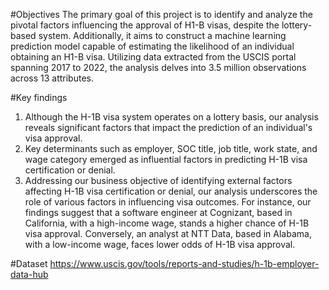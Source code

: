 #Objectives
The primary goal of this project is to identify and analyze the pivotal factors influencing the approval of H1-B visas, despite the lottery-based system. Additionally, it aims to construct a machine learning prediction model capable of estimating the likelihood of an individual obtaining an H1-B visa. Utilizing data extracted from the USCIS portal spanning 2017 to 2022, the analysis delves into 3.5 million observations across 13 attributes.

#Key findings
1. Although the H-1B visa system operates on a lottery basis, our analysis reveals significant factors that impact the prediction of an individual's visa approval.
2. Key determinants such as employer, SOC title, job title, work state, and wage category emerged as influential factors in predicting H-1B visa certification or denial.
3. Addressing our business objective of identifying external factors affecting H-1B visa certification or denial, our analysis underscores the role of various factors in influencing visa outcomes. For instance, our findings suggest that a software engineer at Cognizant, based in California, with a high-income wage, stands a higher chance of H-1B visa approval. Conversely, an analyst at NTT Data, based in Alabama, with a low-income wage, faces lower odds of H-1B visa approval.

#Dataset
https://www.uscis.gov/tools/reports-and-studies/h-1b-employer-data-hub
